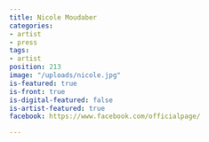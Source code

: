 ```yaml
---
title: Nicole Moudaber
categories:
- artist
- press
tags:
- artist
position: 213
image: "/uploads/nicole.jpg"
is-featured: true
is-front: true
is-digital-featured: false
is-artist-featured: true
facebook: https://www.facebook.com/officialpage/

---
```



